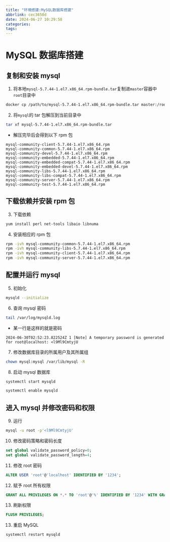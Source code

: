 ```yaml
---
title: "环境搭建:MySQL数据库搭建"
abbrlink: cec3650d
date: 2024-06-27 10:29:58
categories:
tags:
---
```


# MySQL 数据库搭建

## 复制和安装 mysql

1. 将本地`mysql-5.7.44-1.el7.x86_64.rpm-bundle.tar`复制进`master`容器中`root`目录中

```bash
docker cp /path/to/mysql-5.7.44-1.el7.x86_64.rpm-bundle.tar master:/root
```

2. 将`mysql`的 tar 包解压到当前目录中

```bash
tar xf mysql-5.7.44-1.el7.x86_64.rpm-bundle.tar
```

- 解压完毕后会得到以下 rpm 包

```
mysql-community-client-5.7.44-1.el7.x86_64.rpm
mysql-community-common-5.7.44-1.el7.x86_64.rpm
mysql-community-devel-5.7.44-1.el7.x86_64.rpm
mysql-community-embedded-5.7.44-1.el7.x86_64.rpm
mysql-community-embedded-compat-5.7.44-1.el7.x86_64.rpm
mysql-community-embedded-devel-5.7.44-1.el7.x86_64.rpm
mysql-community-libs-5.7.44-1.el7.x86_64.rpm
mysql-community-libs-compat-5.7.44-1.el7.x86_64.rpm
mysql-community-server-5.7.44-1.el7.x86_64.rpm
mysql-community-test-5.7.44-1.el7.x86_64.rpm
```

## 下载依赖并安装 rpm 包

3. 下载依赖

```bash
yum install perl net-tools libaio libnuma
```

4. 安装相应的 rpm 包

```bash
rpm -ivh mysql-community-common-5.7.44-1.el7.x86_64.rpm
rpm -ivh mysql-community-libs-5.7.44-1.el7.x86_64.rpm
rpm -ivh mysql-community-client-5.7.44-1.el7.x86_64.rpm
rpm -ivh mysql-community-server-5.7.44-1.el7.x86_64.rpm
```

## 配置并运行 mysql

5. 初始化

```bash
mysqld --initialize
```

6. 查询 mysql 密码

```bash
tail /var/log/mysqld.log
```

- 某一行是这样的就是密码

```
2024-06-30T02:52:23.822524Z 1 [Note] A temporary password is generated for root@localhost: <l9Ml9CmtyjU
```

7. 修改数据库目录的所属用户及其所属组

```bash
chown mysql:mysql /var/lib/mysql -R
```

8. 启动 mysql 数据库

```bash
systemctl start mysqld
```

```bash
systemctl enable mysqld
```

## 进入 mysql 并修改密码和权限

9. 运行

```bash
mysql -u root -p'<l9Ml9CmtyjU'
```

10. 修改密码策略和密码长度

```sql
set global validate_password_policy=0;
set global validate_password_length=4;
```

11. 修改 root 密码

```sql
ALTER USER 'root'@'localhost' IDENTIFIED BY '1234';
```

12. 赋予 root 所有权限

```sql
GRANT ALL PRIVILEGES ON *.* TO 'root'@'%' IDENTIFIED BY '1234' WITH GRANT OPTION;
```

13. 刷新权限

```sql
FLUSH PRIVILEGES;
```

13. 重启 MySQL

```bash
systemctl restart mysqld
```

